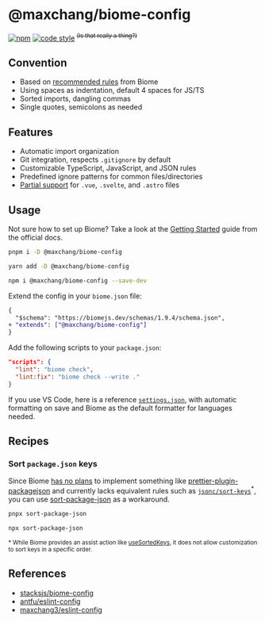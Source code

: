 # @maxchang/biome-config

[![npm](https://img.shields.io/npm/v/@maxchang/biome-config?color=444)](https://npmjs.com/package/@maxchang/biome-config) [![code style](https://img.shields.io/badge/Max_Chang-black?style=flat&logoColor=black&label=Code%20Style)](https://github.com/maxchang3/biome-config) <sup><s>(Is that really a thing?)</s></sup>

## Convention

- Based on [recommended rules](https://biomejs.dev/linter/rules/#recommended-rules) from Biome
- Using spaces as indentation, default 4 spaces for JS/TS
- Sorted imports, dangling commas
- Single quotes, semicolons as needed

## Features

- Automatic import organization
- Git integration, respects `.gitignore` by default
- Customizable TypeScript, JavaScript, and JSON rules
- Predefined ignore patterns for common files/directories
- [Partial support](https://biomejs.dev/internals/language-support/#html-super-languages-support) for `.vue`, `.svelte`, and `.astro` files

## Usage

Not sure how to set up Biome? Take a look at the [Getting Started](https://biomejs.dev/guides/getting-started/) guide from the official docs.

```bash
pnpm i -D @maxchang/biome-config
```

```bash
yarn add -D @maxchang/biome-config
```

```bash
npm i @maxchang/biome-config --save-dev
```

Extend the config in your `biome.json` file:

```diff
{
  "$schema": "https://biomejs.dev/schemas/1.9.4/schema.json",
+ "extends": ["@maxchang/biome-config"]
}
```

Add the following scripts to your `package.json`:

```json
"scripts": {
  "lint": "biome check",
  "lint:fix": "biome check --write ."
}
```


If you use VS Code, here is a reference [`settings.json`](./.vscode/settings.json), with automatic formatting on save and Biome as the default formatter for languages needed.

## Recipes

### Sort `package.json` keys

Since Biome [has no plans](https://github.com/biomejs/biome/discussions/941#discussioncomment-7715731) to implement something like [prettier-plugin-packagejson](https://github.com/matzkoh/prettier-plugin-packagejson) and currently lacks equivalent rules such as [`jsonc/sort-keys`](https://ota-meshi.github.io/eslint-plugin-jsonc/rules/sort-keys.html)<sup>*</sup>, you can use [sort-package-json](https://github.com/keithamus/sort-package-json) as a workaround.

```bash
pnpx sort-package-json
```

```bash
npx sort-package-json
```

<sub>
* While Biome provides an assist action like <a href="https://next.biomejs.dev/assist/actions/use-sorted-keys/#how-to-configure)">useSortedKeys</a>, it does not allow customization to sort keys in a specific order.
</sub>


## References

- [stacksjs/biome-config](https://github.com/stacksjs/biome-config)
- [antfu/eslint-config](https://github.com/antfu/eslint-config)
- [maxchang3/eslint-config](https://github.com/maxchang3/eslint-config)

